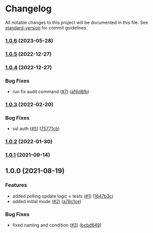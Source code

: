 # Changelog

All notable changes to this project will be documented in this file. See [standard-version](https://github.com/conventional-changelog/standard-version) for commit guidelines.

### [1.0.6](https://github.com/MapColonies/mapproxinator/compare/v1.0.5...v1.0.6) (2023-05-28)

### [1.0.5](https://github.com/MapColonies/mapproxinator/compare/v1.0.4...v1.0.5) (2022-12-27)

### [1.0.4](https://github.com/MapColonies/mapproxinator/compare/v1.0.3...v1.0.4) (2022-12-27)


### Bug Fixes

* run fix audit command ([#7](https://github.com/MapColonies/mapproxinator/issues/7)) ([af6d8fb](https://github.com/MapColonies/mapproxinator/commit/af6d8fb61187705f97158551d1ab6a740593bc72))

### [1.0.3](https://github.com/MapColonies/mapproxinator/compare/v1.0.2...v1.0.3) (2022-02-20)


### Bug Fixes

* ssl auth ([#5](https://github.com/MapColonies/mapproxinator/issues/5)) ([75771cb](https://github.com/MapColonies/mapproxinator/commit/75771cb995acf006b411baae643921b3c6dc493c))

### [1.0.2](https://github.com/MapColonies/mapproxinator/compare/v1.0.1...v1.0.2) (2022-01-30)

### [1.0.1](https://github.com/MapColonies/mapproxinator/compare/v1.0.0...v1.0.1) (2021-09-14)

## 1.0.0 (2021-08-19)


### Features

*  added polling update logic + tests ([#1](https://github.com/MapColonies/mapproxinator/issues/1)) ([1647b3c](https://github.com/MapColonies/mapproxinator/commit/1647b3c3e22bbb38f8e97b5c6e28fd3a9fe2afac))
* added initial mode ([#2](https://github.com/MapColonies/mapproxinator/issues/2)) ([a78c1ce](https://github.com/MapColonies/mapproxinator/commit/a78c1cebd72f6bfe44df02a4bd9a955f13a366eb))


### Bug Fixes

* fixed naming and condition ([#3](https://github.com/MapColonies/mapproxinator/issues/3)) ([bcbd649](https://github.com/MapColonies/mapproxinator/commit/bcbd649f6261e8d04cc6b5e0e6b771fb70445dec))
